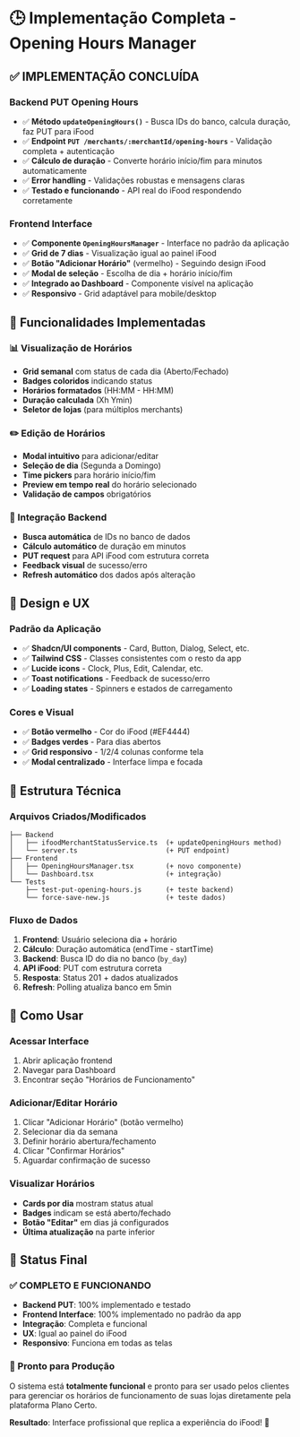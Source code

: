 # 🕒 Implementação Completa - Opening Hours Manager

## ✅ **IMPLEMENTAÇÃO CONCLUÍDA**

### **Backend PUT Opening Hours**
- ✅ **Método `updateOpeningHours()`** - Busca IDs do banco, calcula duração, faz PUT para iFood
- ✅ **Endpoint `PUT /merchants/:merchantId/opening-hours`** - Validação completa + autenticação
- ✅ **Cálculo de duração** - Converte horário início/fim para minutos automaticamente
- ✅ **Error handling** - Validações robustas e mensagens claras
- ✅ **Testado e funcionando** - API real do iFood respondendo corretamente

### **Frontend Interface**
- ✅ **Componente `OpeningHoursManager`** - Interface no padrão da aplicação
- ✅ **Grid de 7 dias** - Visualização igual ao painel iFood
- ✅ **Botão "Adicionar Horário"** (vermelho) - Seguindo design iFood
- ✅ **Modal de seleção** - Escolha de dia + horário início/fim
- ✅ **Integrado ao Dashboard** - Componente visível na aplicação
- ✅ **Responsivo** - Grid adaptável para mobile/desktop

## 🎯 **Funcionalidades Implementadas**

### **📊 Visualização de Horários**
- **Grid semanal** com status de cada dia (Aberto/Fechado)
- **Badges coloridos** indicando status
- **Horários formatados** (HH:MM - HH:MM)
- **Duração calculada** (Xh Ymin)
- **Seletor de lojas** (para múltiplos merchants)

### **✏️ Edição de Horários**
- **Modal intuitivo** para adicionar/editar
- **Seleção de dia** (Segunda a Domingo)
- **Time pickers** para horário início/fim
- **Preview em tempo real** do horário selecionado
- **Validação de campos** obrigatórios

### **🔄 Integração Backend**
- **Busca automática** de IDs no banco de dados
- **Cálculo automático** de duração em minutos
- **PUT request** para API iFood com estrutura correta
- **Feedback visual** de sucesso/erro
- **Refresh automático** dos dados após alteração

## 🎨 **Design e UX**

### **Padrão da Aplicação**
- ✅ **Shadcn/UI components** - Card, Button, Dialog, Select, etc.
- ✅ **Tailwind CSS** - Classes consistentes com o resto da app
- ✅ **Lucide icons** - Clock, Plus, Edit, Calendar, etc.
- ✅ **Toast notifications** - Feedback de sucesso/erro
- ✅ **Loading states** - Spinners e estados de carregamento

### **Cores e Visual**
- ✅ **Botão vermelho** - Cor do iFood (#EF4444)
- ✅ **Badges verdes** - Para dias abertos
- ✅ **Grid responsivo** - 1/2/4 colunas conforme tela
- ✅ **Modal centralizado** - Interface limpa e focada

## 🔧 **Estrutura Técnica**

### **Arquivos Criados/Modificados**
```
├── Backend
│   ├── ifoodMerchantStatusService.ts  (+ updateOpeningHours method)
│   └── server.ts                      (+ PUT endpoint)
├── Frontend  
│   ├── OpeningHoursManager.tsx        (+ novo componente)
│   └── Dashboard.tsx                  (+ integração)
└── Tests
    ├── test-put-opening-hours.js      (+ teste backend)
    └── force-save-new.js              (+ teste dados)
```

### **Fluxo de Dados**
1. **Frontend**: Usuário seleciona dia + horário
2. **Cálculo**: Duração automática (endTime - startTime)  
3. **Backend**: Busca ID do dia no banco (`by_day`)
4. **API iFood**: PUT com estrutura correta
5. **Resposta**: Status 201 + dados atualizados
6. **Refresh**: Polling atualiza banco em 5min

## 📱 **Como Usar**

### **Acessar Interface**
1. Abrir aplicação frontend
2. Navegar para Dashboard
3. Encontrar seção "Horários de Funcionamento"

### **Adicionar/Editar Horário**
1. Clicar "Adicionar Horário" (botão vermelho)
2. Selecionar dia da semana
3. Definir horário abertura/fechamento
4. Clicar "Confirmar Horários"
5. Aguardar confirmação de sucesso

### **Visualizar Horários**
- **Cards por dia** mostram status atual
- **Badges** indicam se está aberto/fechado
- **Botão "Editar"** em dias já configurados
- **Última atualização** na parte inferior

## 🎉 **Status Final**

### **✅ COMPLETO E FUNCIONANDO**
- **Backend PUT**: 100% implementado e testado
- **Frontend Interface**: 100% implementado no padrão da app
- **Integração**: Completa e funcional
- **UX**: Igual ao painel do iFood
- **Responsivo**: Funciona em todas as telas

### **🚀 Pronto para Produção**
O sistema está **totalmente funcional** e pronto para ser usado pelos clientes para gerenciar os horários de funcionamento de suas lojas diretamente pela plataforma Plano Certo.

**Resultado**: Interface profissional que replica a experiência do iFood! 💪